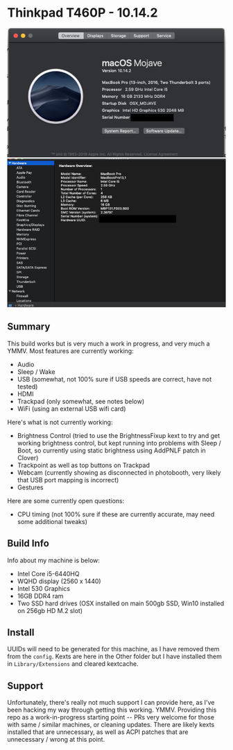 # Thinkpad T460P - 10.14.2
![](https://github.com/metropolisprime/t460p-mojave/blob/master/Screen%20Shot%202019-03-24%20at%2011.02.15%20AM.png)
![](https://github.com/metropolisprime/t460p-mojave/blob/master/Screen%20Shot%202019-03-24%20at%2011.01.31%20AM.png)


## Summary
This build works but is very much a work in progress, and very much a YMMV. Most features are currently working: 
 - Audio
 - Sleep / Wake
 - USB (somewhat, not 100% sure if USB speeds are correct, have not tested)
 - HDMI
 - Trackpad (only somewhat, see notes below)
 - WiFi (using an external USB wifi card)

Here's what is not currently working:
 - Brightness Control (tried to use the BrightnessFixup kext to try and get working brightness control, but kept running into problems with Sleep / Boot, so currently using static brightness using AddPNLF patch in Clover)
 - Trackpoint as well as top buttons on Trackpad
 - Webcam (currently showing as disconnected in photobooth, very likely that USB port mapping is incorrect)
 - Gestures

Here are some currently open questions:
 - CPU timing (not 100% sure if these are currently accurate, may need some additional tweaks)

## Build Info
 Info about my machine is below:
 - Intel Core i5-6440HQ
 - WQHD display (2560 x 1440)
 - Intel 530 Graphics
 - 16GB DDR4 ram
 - Two SSD hard drives (OSX installed on main 500gb SSD, Win10 installed on 256gb HD M.2 slot)

## Install
 UUIDs will need to be generated for this machine, as I have removed them from the `config`.
 Kexts are here in the Other folder but I have installed them in `Library/Extensions` and cleared kextcache.

## Support
 Unfortunately, there's really not much support I can provide here, as I've been hacking my way through getting this working. YMMV. Providing this repo as a work-in-progress starting point -- PRs very welcome for those with same / similar machines, or cleaning updates. There are likely kexts installed that are unnecessary, as well as ACPI patches that are unnecessary / wrong at this point.

